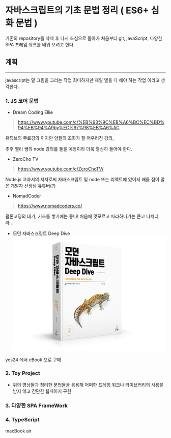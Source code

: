 # 자바스크립트의 기초 문법 정리 ( ES6+ 심화 문법 )
 기존의 repository를 삭제 후 다시 초심으로 돌아가 처음부터 git, javaScript, 다양한 SPA 프레임 워크를 배워 보려고 한다. 

##  계획 
***
javascript는 밑 그림을 그리는 작업
희미하지만 제일 열을 다 해야 하는 작업 이라고 생각한다. 

### 1. JS 코어 문법

- Dream Coding Ellie
> https://www.youtube.com/c/%EB%93%9C%EB%A6%BC%EC%BD%94%EB%94%A9by%EC%97%98%EB%A6%AC

유튜브의 무료강의 이지만 양질의 조화가 잘 어우러진 강의,

추후 엘리 쌤의 node 강의를 들을 예정이라 더욱 열심히 들어야 한다. 

- ZeroCho TV
> https://www.youtube.com/c/ZeroChoTV/

Node.js 교과서의 저자로써 자바스크립트 및 node 또는 리액트에 있어서 배울 점이 많은 개발자 선생님 유튜버(?)

- NomadCoder
> https://www.nomadcoders.co/

클론코딩의 대가, 기초를 쌓기에는 좋다!
처음에 멋모르고 따라하다가는 큰코 다치더라...

- 모던 자바스크립트 Deep Dive
![deepDive](./images/deepDive.png)

yes24 에서 eBook 으로 구매


### 2. Toy Project 

- 위의 영상들과 정리한 문법들을 응용해 어떠한 프레임 워크나 라이브러리의 사용을 받지 않고 간단한 웹페이지 구현

### 3. 다양한 SPA FrameWork
### 4. TypeScript


macBook air 
